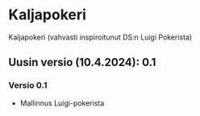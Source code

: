 # Kaljapokeri
Kaljapokeri (vahvasti inspiroitunut DS:n Luigi Pokerista)

## Uusin versio (10.4.2024): 0.1

### Versio 0.1

 - Mallinnus Luigi-pokerista